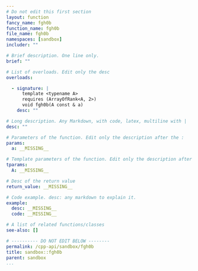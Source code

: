 ```yaml
---
# Do not edit this first section
layout: function
fancy_name: fgh0b
function_name: fgh0b
file_name: fgh0b
namespaces: [sandbox]
includer: ""

# Brief description. One line only.
brief: ""

# List of overloads. Edit only the desc
overloads:

  - signature: |
      template <typename A>
      requires (ArrayOfRank<A, 2>)
      void fgh0b(A const & a)
    desc: ""

# Long description. Any Markdown, with code, latex, multiline with |
desc: ""

# Parameters of the function. Edit only the description after the :
params:
  a: __MISSING__

# Template parameters of the function. Edit only the description after the :
tparams:
  A: __MISSING__

# Desc of the return value
return_value: __MISSING__

# Code example. desc: any markdown to explain it.
example:
  desc: __MISSING__
  code: __MISSING__

# A list of related functions/classes
see-also: []

# ---------- DO NOT EDIT BELOW --------
permalink: /cpp-api/sandbox/fgh0b
title: sandbox::fgh0b
parent: sandbox
...
```


